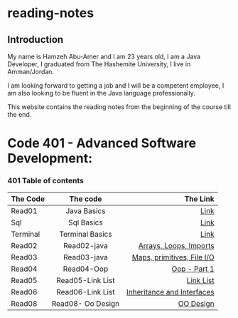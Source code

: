# reading-notes


## Introduction
My name is Hamzeh Abu-Amer and I am 23 years old, I am a Java Developer, I graduated from  The Hashemite University, I live in Amman/Jordan.


I am looking forward to getting a job and I will be a competent employee, I am also looking to be fluent in the Java language professionally.

This website contains the reading notes from the beginning of the course till the end.


# Code 401 - Advanced Software Development:
 
### 401 Table of contents

| The Code	 |     The code      |                                    The Link |
|:----------|:-----------------:|--------------------------------------------:|
| Read01    |    Java Basics    |                       [Link](401-read01.md) |
| Sql       |    Sql Basics     |                              [Link](Sql.md) |
| Terminal  |  Terminal Basics  |                          [Link](Terminl.md) |
| Read02    |    Read02-java    |       [ Arrays, Loops, Imports ](Read02.md) |
| Read03    |    Read03-java    |  [  Maps, primitives, File I/O ](Read03.md) |
| Read04    |    Read04-Oop     |                [  Oop - Part 1 ](Read04.md) |
| Read05    | Read05-Link List  |                   [  Link List ](Read05.md) |
| Read06    | Read06-Link List  | [  Inheritance and Interfaces  ](Read06.md) |
| Read08    | Read08- Oo Design |                  [  OO Design  ](Read08.md) |